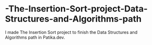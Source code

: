 # -The-Insertion-Sort-project-Data-Structures-and-Algorithms-path
I made The Insertion Sort project to finish the Data Structures and Algorithms path in Patika.dev.
